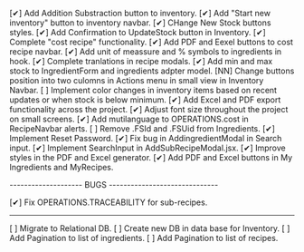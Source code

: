 [✔] Add Addition Substraction button to inventory.
[✔] Add "Start new inventory" button to inventory navbar.
[✔] CHange New Stock buttons styles.
[✔] Add Confirmation to UpdateStock button in Inventory.
[✔] Complete "cost recipe" functionality.
[✔] Add PDF and Eexel buttons to cost recipe navbar.
[✔] Add unit of meassure and % symbols to ingredients in <GeneretaPDF /> hook.
[✔] Complete tranlations in recipe modals.
[✔] Add min and max stock to IngredientForm and ingredients adpter model.
[NN] Change buttons position into two culomns in Actions menu in small view in Inventory Navbar.
[ ] Implement color changes in inventory items based on recent updates or when stock is below minimum.
[✔] Add Excel and PDF export functionality across the project.
[✔] Adjust font size throughout the project on small screens.
[✔] Add mutilanguage to OPERATIONS.cost in RecipeNavbar alerts.
[ ] Remove .FSId and .FSUid from Ingredients.
[✔] Implement Reset Password.
[✔] Fix bug in AddingredientModal in Search input.
[✔] Implement SearchInput in AddSubRecipeModal.jsx.
[✔] Improve styles in the PDF and Excel generator.
[✔] Add PDF and Excel buttons in My Ingredients and MyRecipes.

-------------------- BUGS ------------------------------

[✔] Fix OPERATIONS.TRACEABILITY for sub-recipes.

--------------------------------------------------------

[ ] Migrate to Relational DB.
[ ] Create new DB in data base for Inventory.
[ ] Add Pagination to list of ingredients.
[ ] Add Pagination to list of recipes.
